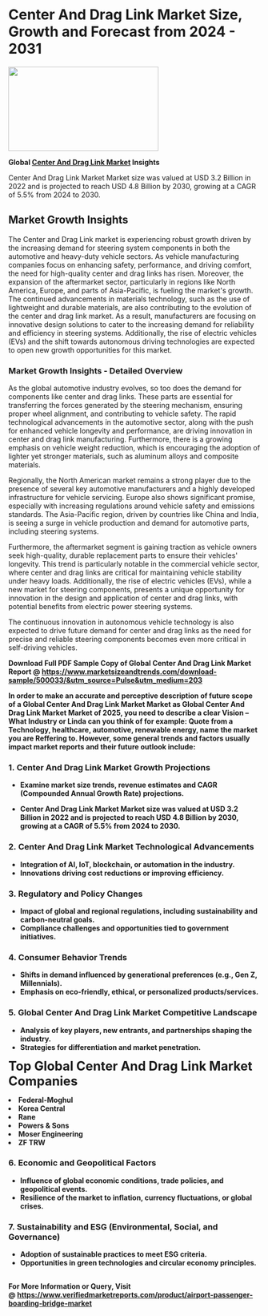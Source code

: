 <H1>Center And Drag Link Market Size, Growth and Forecast from 2024 - 2031</H1><img class="aligncenter size-medium wp-image-584254" src="https://thirdeyenews.in/wp-content/uploads/2024/09/Global-Market-Research-300x168.jpeg" alt="" width="300" height="168" /><p><strong>Global&nbsp;<a href="https://www.marketsizeandtrends.com/download-sample/500033/&amp;utm_source=Pulse&amp;utm_medium=203">Center And Drag Link Market</a> Insights</strong></p><p>Center And Drag Link Market Market size was valued at USD 3.2 Billion in 2022 and is projected to reach USD 4.8 Billion by 2030, growing at a CAGR of 5.5% from 2024 to 2030.</p><p><h2>Market Growth Insights</h2> <p>The Center and Drag Link market is experiencing robust growth driven by the increasing demand for steering system components in both the automotive and heavy-duty vehicle sectors. As vehicle manufacturing companies focus on enhancing safety, performance, and driving comfort, the need for high-quality center and drag links has risen. Moreover, the expansion of the aftermarket sector, particularly in regions like North America, Europe, and parts of Asia-Pacific, is fueling the market's growth. The continued advancements in materials technology, such as the use of lightweight and durable materials, are also contributing to the evolution of the center and drag link market. As a result, manufacturers are focusing on innovative design solutions to cater to the increasing demand for reliability and efficiency in steering systems. Additionally, the rise of electric vehicles (EVs) and the shift towards autonomous driving technologies are expected to open new growth opportunities for this market.</p> <p><strong></strong></p> <h3>Market Growth Insights - Detailed Overview</h3> <p>As the global automotive industry evolves, so too does the demand for components like center and drag links. These parts are essential for transferring the forces generated by the steering mechanism, ensuring proper wheel alignment, and contributing to vehicle safety. The rapid technological advancements in the automotive sector, along with the push for enhanced vehicle longevity and performance, are driving innovation in center and drag link manufacturing. Furthermore, there is a growing emphasis on vehicle weight reduction, which is encouraging the adoption of lighter yet stronger materials, such as aluminum alloys and composite materials.</p> <p>Regionally, the North American market remains a strong player due to the presence of several key automotive manufacturers and a highly developed infrastructure for vehicle servicing. Europe also shows significant promise, especially with increasing regulations around vehicle safety and emissions standards. The Asia-Pacific region, driven by countries like China and India, is seeing a surge in vehicle production and demand for automotive parts, including steering systems.</p> <p>Furthermore, the aftermarket segment is gaining traction as vehicle owners seek high-quality, durable replacement parts to ensure their vehicles' longevity. This trend is particularly notable in the commercial vehicle sector, where center and drag links are critical for maintaining vehicle stability under heavy loads. Additionally, the rise of electric vehicles (EVs), while a new market for steering components, presents a unique opportunity for innovation in the design and application of center and drag links, with potential benefits from electric power steering systems.</p> <p>The continuous innovation in autonomous vehicle technology is also expected to drive future demand for center and drag links as the need for precise and reliable steering components becomes even more critical in self-driving vehicles.</p> <p><strong></p><p><span class=""><strong>Download Full PDF Sample Copy of Global Center And Drag Link Market Report</strong> @ <a href="https://www.marketsizeandtrends.com/download-sample/500033/&amp;utm_source=Pulse&amp;utm_medium=203" target="_blank">https://www.marketsizeandtrends.com/download-sample/500033/&amp;utm_source=Pulse&amp;utm_medium=203</a></span></p><p>In order to make an accurate and perceptive description of future scope of a Global&nbsp;Center And Drag Link Market Market as Global&nbsp;Center And Drag Link Market Market of 2025, you need to describe a clear Vision &ndash; What Industry or Linda can you think of for example: Quote from a Technology, healthcare, automotive, renewable energy, name the market you are Reffering to. However, some general trends and factors usually impact market reports and their future outlook include:</p><h3>1.&nbsp;<strong>Center And Drag Link Market Growth Projections</strong></h3><ul><li>Examine market size trends, revenue estimates and CAGR (Compounded Annual Growth Rate) projections.</li><li><p>Center And Drag Link Market Market size was valued at USD 3.2 Billion in 2022 and is projected to reach USD 4.8 Billion by 2030, growing at a CAGR of 5.5% from 2024 to 2030.</p></li></ul><h3>2.&nbsp;<strong>Center And Drag Link Market Technological Advancements</strong></h3><ul><li>Integration of AI, IoT, blockchain, or automation in the industry.</li><li>Innovations driving cost reductions or improving efficiency.</li></ul><h3>3.&nbsp;<strong>Regulatory and Policy Changes</strong></h3><ul><li>Impact of global and regional regulations, including sustainability and carbon-neutral goals.</li><li>Compliance challenges and opportunities tied to government initiatives.</li></ul><h3>4.&nbsp;<strong>Consumer Behavior Trends</strong></h3><ul><li>Shifts in demand influenced by generational preferences (e.g., Gen Z, Millennials).</li><li>Emphasis on eco-friendly, ethical, or personalized products/services.</li></ul><h3>5.&nbsp;<strong>Global Center And Drag Link Market Competitive Landscape</strong></h3><ul><li>Analysis of key players, new entrants, and partnerships shaping the industry.</li><li>Strategies for differentiation and market penetration.</li></ul><p data-pm-slice="1 1 []"><span style="color: inherit; font-family: inherit; font-size: 25px;">Top Global Center And Drag Link Market Companies</span></p><div class="" data-test-id=""><p><li>Federal-Moghul</li><li> Korea Central</li><li> Rane</li><li> Powers & Sons</li><li> Moser Engineering</li><li> ZF TRW</li></p></div><h3>6.&nbsp;<strong>Economic and Geopolitical Factors</strong></h3><ul><li>Influence of global economic conditions, trade policies, and geopolitical events.</li><li>Resilience of the market to inflation, currency fluctuations, or global crises.</li></ul><h3>7.&nbsp;<strong>Sustainability and ESG (Environmental, Social, and Governance)</strong></h3><ul><li>Adoption of sustainable practices to meet ESG criteria.</li><li>Opportunities in green technologies and circular economy principles.</li></ul><h2><strong style="font-size: 14px;">For More Information or Query, Visit @&nbsp;</strong><a style="background-color: #ffffff; font-size: 14px;" href="https://www.marketsizeandtrends.com/report/center-and-drag-link-market/" target="_blank">https://www.verifiedmarketreports.com/product/airport-passenger-boarding-bridge-market</a></h2>
